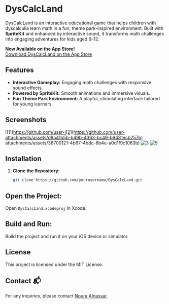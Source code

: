 # DysCalcLand

DysCalcLand is an interactive educational game that helps children with dyscalculia learn math in a fun, theme park-inspired environment. Built with **SpriteKit** and enhanced by interactive sound, it transforms math challenges into engaging adventures for kids aged 6–12.

**Now Available on the App Store!**  
[Download DysCalcLand on the App Store](https://apps.apple.com/app/idYourAppID)

## Features

- **Interactive Gameplay:** Engaging math challenges with responsive sound effects.
- **Powered by SpriteKit:** Smooth animations and immersive visuals.
- **Fun Theme Park Environment:** A playful, stimulating interface tailored for young learners.

## Screenshots

![1](https://github.com/user-![2](https://github.com/user-attachments/assets/d8a41b5b-b49b-4363-bc49-b9481ecb257b)
attachments/assets/38700121-4b67-4bdc-8b4e-a0d1f9c1063b)
![3](https://github.com/user-attachments/assets/66c2c72b-e078-4bd3-9500-f2da4381815a)
![5](https://github.com/user-attachments/assets/5e953b4b-6e6e-4db8-847e-87731f88d29e)

## Installation

1. **Clone the Repository:**

   ```bash
   git clone https://github.com/yourusername/DysCalcLand.git

## Open the Project:
Open `DysCalcLand.xcodeproj` in Xcode.

## Build and Run:
Build the project and run it on your iOS device or simulator.

## License
This project is licensed under the MIT License.

## Contact 📬
For any inquiries, please contact [Noura Alnassar](mailto:Noura_alnassar@hotmail.com).
